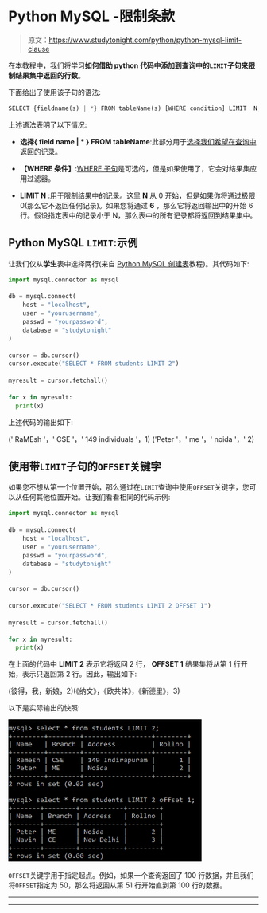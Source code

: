 # Python MySQL -限制条款

> 原文：<https://www.studytonight.com/python/python-mysql-limit-clause>

在本教程中，我们将学习**如何借助 python 代码中添加到查询中的`LIMIT`子句来限制结果集中返回的行数**。

下面给出了使用该子句的语法:

```py
SELECT {fieldname(s) | *} FROM tableName(s) [WHERE condition] LIMIT  N;
```

上述语法表明了以下情况:

*   **选择{ field name | * } FROM tableName**:此部分用于[选择我们希望在查询中返回的记录](/python/python-mysql-select-data-from-table)。

*   **【WHERE 条件】**:[WHERE 子句](/python/python-mysql-where-clause)是可选的，但是如果使用了，它会对结果集应用过滤器。

*   **LIMIT N** :用于限制结果中的记录。这里 **N** 从 0 开始，但是如果你将通过极限 0(那么它不返回任何记录)。如果您将通过 **6** ，那么它将返回输出中的开始 6 行。假设指定表中的记录小于 N，那么表中的所有记录都将返回到结果集中。

## Python MySQL `LIMIT`:示例

让我们仅从**学生**表中选择两行(来自 [Python MySQL 创建表](/python/python-mysql-create-table)教程)。其代码如下:

```py
import mysql.connector as mysql

db = mysql.connect(
    host = "localhost",
    user = "yourusername",
    passwd = "yourpassword",
    database = "studytonight"
)

cursor = db.cursor()
cursor.execute("SELECT * FROM students LIMIT 2")

myresult = cursor.fetchall()

for x in myresult:
  print(x) 
```

上述代码的输出如下:

(' RaMEsh '，' CSE '，' 149 individuals '，1) ('Peter '，' me '，' noida '，' 2)

## 使用带`LIMIT`子句的`OFFSET`关键字

如果您不想从第一个位置开始，那么通过在`LIMIT`查询中使用`OFFSET`关键字，您可以从任何其他位置开始。让我们看看相同的代码示例:

```py
import mysql.connector as mysql

db = mysql.connect(
    host = "localhost",
    user = "yourusername",
    passwd = "yourpassword",
    database = "studytonight"
)

cursor = db.cursor()

cursor.execute("SELECT * FROM students LIMIT 2 OFFSET 1")

myresult = cursor.fetchall()

for x in myresult:
  print(x) 
```

在上面的代码中 **LIMIT 2** 表示它将返回 2 行， **OFFSET 1** 结果集将从第 1 行开始，表示只返回第 2 行。因此，输出如下:

(彼得，我，新娘，2)(《纳文》，《欧共体》，《新德里》，3)

以下是实际输出的快照:

![python mysql limit clause in SQL query](img/831b7071e9079ed7ec6d3c158140d664.png)

`OFFSET`关键字用于指定起点。例如，如果一个查询返回了 100 行数据，并且我们将`OFFSET`指定为 50，那么将返回从第 51 行开始直到第 100 行的数据。

* * *

* * *
